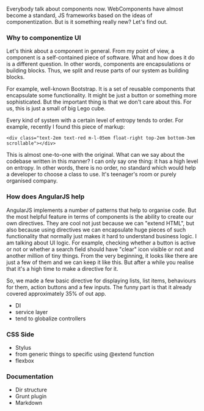Everybody talk about components now. WebComponents have almost become a standard, JS frameworks based on the ideas of componentization. But is it something really new? Let's find out.


### Why to componentize UI

Let's think about a component in general. From my point of view, a component is a self-contained piece of software. What and how does it do is a different question. In other words, components are encapsulations or building blocks. Thus, we split and reuse parts of our system as building blocks.

For example, well-known Bootstrap. It is a set of reusable components that encapsulate some functionality. It might be just a button or something more sophisticated. But the important thing is that we don't care about this. For us, this is just a small of big Lego cube.

Every kind of system with a certain level of entropy tends to order. For example, recently I found this piece of markup:

```
<div class="text-2em text-red m-l-05em float-right top-2em bottom-3em scrollable"></div>
```

This is almost one-to-one with the original. What can we say about the codebase written in this manner? I can only say one thing: it has a high level on entropy. In other words, there is no order, no standard which would help a developer to choose a class to use. It's teenager's room or purely organised company.

### How does AngularJS help

AngularJS implements a number of patterns that help to organise code. But the most helpful feature in terms of components is the ability to create our own directives. They are cool not just because we can "extend HTML", but also because using directives we can encapsulate huge pieces of such functionality that normally just makes it hard to understand business logic. I am talking about UI logic. For example, checking whether a button is active or not or whether a search field should have "clear" icon visible or not and another million of tiny things. From the very beginning, it looks like there are just a few of them and we can keep it like this. But after a while you realise that it's a high time to make a directive for it.

So, we made a few basic directive for displaying lists, list items, behaviours for them, action buttons and a few inputs. The funny part is that it already covered approximately 35% of out app.

- DI
- service layer
- tend to globalize controllers

### CSS Side

- Stylus
- from generic things to specific using @extend function
- flexbox

### Documentation

- Dir structure
- Grunt plugin
- Markdown
